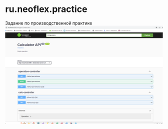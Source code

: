 # ru.neoflex.practice
Задание по производственной практике
![Swagger](https://github.com/k0v1nar/ru.neoflex.practice/raw/main/Screenshot/Swagger.PNG)

